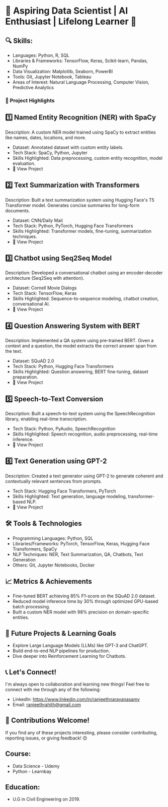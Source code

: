 # 🌟 Aspiring Data Scientist | AI Enthusiast | Lifelong Learner 🌟

## 🔍 Skills:

- Languages: Python, R, SQL
- Libraries & Frameworks: TensorFlow, Keras, Scikit-learn, Pandas, NumPy
- Data Visualization: Matplotlib, Seaborn, PowerBI
- Tools: Git, Jupyter Notebook, Tableau
- Areas of Interest: Natural Language Processing, Computer Vision, Predictive Analytics

### 📁 Project Highlights
## 1️⃣ Named Entity Recognition (NER) with SpaCy
Description: A custom NER model trained using SpaCy to extract entities like names, dates, locations, and more.

- Dataset: Annotated dataset with custom entity labels.
- Tech Stack: SpaCy, Python, Jupyter
- Skills Highlighted: Data preprocessing, custom entity recognition, model evaluation.
- 📌 View Project

## 2️⃣ Text Summarization with Transformers
Description: Built a text summarization system using Hugging Face's T5 Transformer model. Generates concise summaries for long-form documents.

- Dataset: CNN/Daily Mail
- Tech Stack: Python, PyTorch, Hugging Face Transformers
- Skills Highlighted: Transformer models, fine-tuning, summarization techniques.
- 📌 View Project

## 3️⃣ Chatbot using Seq2Seq Model
Description: Developed a conversational chatbot using an encoder-decoder architecture (Seq2Seq with attention).

- Dataset: Cornell Movie Dialogs
- Tech Stack: TensorFlow, Keras
- Skills Highlighted: Sequence-to-sequence modeling, chatbot creation, conversational AI.
- 📌 View Project

## 4️⃣ Question Answering System with BERT
Description: Implemented a QA system using pre-trained BERT. Given a context and a question, the model extracts the correct answer span from the text.

- Dataset: SQuAD 2.0
- Tech Stack: Python, Hugging Face Transformers
- Skills Highlighted: Question answering, BERT fine-tuning, dataset preparation.
- 📌 View Project

## 5️⃣ Speech-to-Text Conversion
Description: Built a speech-to-text system using the SpeechRecognition library, enabling real-time transcription.

- Tech Stack: Python, PyAudio, SpeechRecognition
- Skills Highlighted: Speech recognition, audio preprocessing, real-time inference.
- 📌 View Project

## 6️⃣ Text Generation using GPT-2
Description: Created a text generator using GPT-2 to generate coherent and contextually relevant sentences from prompts.

- Tech Stack: Hugging Face Transformers, PyTorch
- Skills Highlighted: Text generation, language modeling, transformer-based NLP.
- 📌 View Project

## 🛠 Tools & Technologies
- Programming Languages: Python, SQL
- Libraries/Frameworks: PyTorch, TensorFlow, Keras, Hugging Face Transformers, SpaCy
- NLP Techniques: NER, Text Summarization, QA, Chatbots, Text Generation
- Others: Git, Jupyter Notebooks, Docker

## 📈 Metrics & Achievements
- Fine-tuned BERT achieving 85% F1-score on the SQuAD 2.0 dataset.
- Reduced model inference time by 30% through optimized GPU-based batch processing.
- Built a custom NER model with 98% precision on domain-specific entities.

## 🌱 Future Projects & Learning Goals
- Explore Large Language Models (LLMs) like GPT-3 and ChatGPT.
- Build end-to-end NLP pipelines for production.
- Dive deeper into Reinforcement Learning for Chatbots.

## 📞 Let's Connect!
I'm always open to collaboration and learning new things! Feel free to connect with me through any of the following:

- LinkedIn: https://www.linkedin.com/in/ranjeethnarayanasamy
- Email: ranjeethrahith@gmail.com
  
## 📢 Contributions Welcome!
If you find any of these projects interesting, please consider contributing, reporting issues, or giving feedback! 😊

## Course:
 
 - Data Science - Udemy
 - Python - Learnbay

## Education:

 - U.G in Civil Engineering on 2019.
